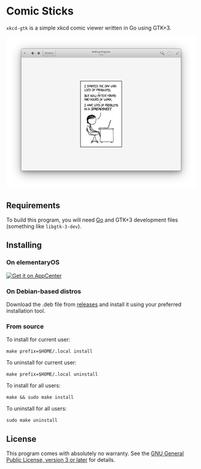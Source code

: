 # Comic Sticks

`xkcd-gtk` is a simple xkcd comic viewer written in Go using GTK+3.

![screenshot](screenshots/screenshot-1.png)

## Requirements

To build this program, you will need [Go](https://golang.org/) and GTK+3
development files (something like `libgtk-3-dev`).

## Installing

### On elementaryOS

[![Get it on AppCenter](https://appcenter.elementary.io/badge.svg)](https://appcenter.elementary.io/com.github.rkoesters.xkcd-gtk)

### On Debian-based distros

Download the .deb file from
[releases](https://github.com/rkoesters/xkcd-gtk/releases) and install
it using your preferred installation tool.

### From source

To install for current user:

	make prefix=$HOME/.local install

To uninstall for current user:

	make prefix=$HOME/.local uninstall

To install for all users:

	make && sudo make install

To uninstall for all users:

	sudo make uninstall

## License

This program comes with absolutely no warranty. See the [GNU General
Public License, version 3 or later](LICENSE) for details.
